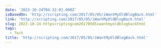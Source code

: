 ```yaml
---
date: '2023-10-24T04:32:01.000Z'
isBasedOn: 'http://scripting.com/2017/05/05/iWantMyOldBlogBack.html'
link: 'http://scripting.com/2017/05/05/iWantMyOldBlogBack.html'
slug: 2023-10-24-httpscriptingcom20170505iwantmyoldblogbackhtml
tags:
  - Tech
title: 'http://scripting.com/2017/05/05/iWantMyOldBlogBack.html'
---
```


